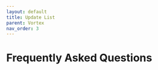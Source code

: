 ```yaml
---
layout: default
title: Update List
parent: Vortex
nav_order: 3
---
```


# Frequently Asked Questions
